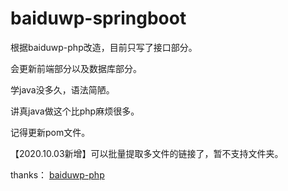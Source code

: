 # baiduwp-springboot
根据baiduwp-php改造，目前只写了接口部分。

会更新前端部分以及数据库部分。

学java没多久，语法简陋。

讲真java做这个比php麻烦很多。

记得更新pom文件。

【2020.10.03新增】可以批量提取多文件的链接了，暂不支持文件夹。

thanks：
[baiduwp-php](https://github.com/yuantuo666/baiduwp-php)